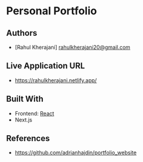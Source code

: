 # Personal Portfolio

## Authors

- [Rahul Kherajani] <rahulkherajani20@gmail.com>

## Live Application URL

- https://rahulkherajani.netlify.app/

## Built With

- Frontend: [React](https://reactjs.org/)
- Next.js

## References

- https://github.com/adrianhajdin/portfolio_website
